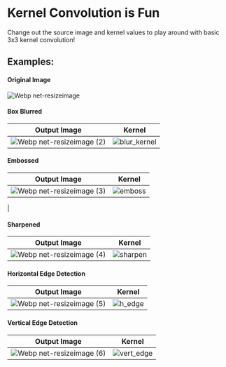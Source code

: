 # Kernel Convolution is Fun
Change out the source image and kernel values to play around with basic 3x3 kernel convolution!

## Examples:
#### Original Image
![Webp net-resizeimage](https://user-images.githubusercontent.com/71236168/146033866-334f7d71-d018-4c9d-84b1-767c60f5c299.jpg)

#### Box Blurred
| Output Image    | Kernel |
| ----------- | ----------- |
| ![Webp net-resizeimage (2)](https://user-images.githubusercontent.com/71236168/146035020-b72b2996-9217-4f19-a8e7-a73de0bcafbc.jpg)|![blur_kernel](https://user-images.githubusercontent.com/71236168/146035878-f08a496d-b562-4702-89d6-9c41d2d1c615.JPG)|

#### Embossed
| Output Image    | Kernel |
| ----------- | ----------- |
| ![Webp net-resizeimage (3)](https://user-images.githubusercontent.com/71236168/146035176-658bd64c-ac4c-4175-8b0e-9c5e7c572fe9.jpg)| ![emboss](https://user-images.githubusercontent.com/71236168/146036220-e592de84-ac03-4557-8c41-f0ef74d2eda0.JPG)
|

#### Sharpened
| Output Image    | Kernel |
| ----------- | ----------- |
| ![Webp net-resizeimage (4)](https://user-images.githubusercontent.com/71236168/146035307-58b131fb-284b-459c-9a93-3a7e062218ff.jpg)| ![sharpen](https://user-images.githubusercontent.com/71236168/146036475-56ece032-9bc1-4a8a-9fa3-f9f9d8df2715.JPG)|

#### Horizontal Edge Detection
| Output Image    | Kernel |
| ----------- | ----------- |
|![Webp net-resizeimage (5)](https://user-images.githubusercontent.com/71236168/146035413-81ddced7-d738-4acd-b349-657057d1f0a2.jpg)| ![h_edge](https://user-images.githubusercontent.com/71236168/146035615-abc33235-37a3-4c84-9018-dbd0f6ee4c23.JPG)|

#### Vertical Edge Detection
| Output Image    | Kernel |
| ----------- | ----------- |
| ![Webp net-resizeimage (6)](https://user-images.githubusercontent.com/71236168/146037523-ca73e367-b667-4d3c-b752-d0727621f71e.jpg)|![vert_edge](https://user-images.githubusercontent.com/71236168/146037538-73be95f1-1aae-4439-b29c-c8d1d75c33a7.JPG) |
